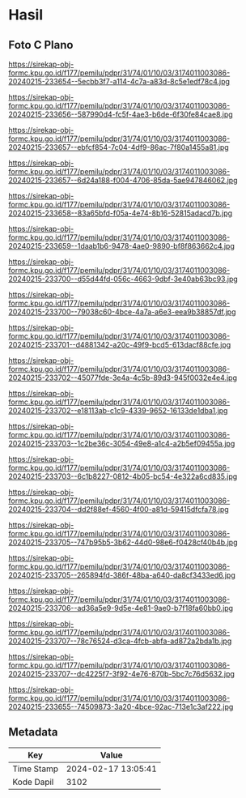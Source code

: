 # Hasil

## Foto C Plano

https://sirekap-obj-formc.kpu.go.id/f177/pemilu/pdpr/31/74/01/10/03/3174011003086-20240215-233654--5ecbb3f7-a114-4c7a-a83d-8c5e1edf78c4.jpg

https://sirekap-obj-formc.kpu.go.id/f177/pemilu/pdpr/31/74/01/10/03/3174011003086-20240215-233656--587990d4-fc5f-4ae3-b6de-6f30fe84cae8.jpg

https://sirekap-obj-formc.kpu.go.id/f177/pemilu/pdpr/31/74/01/10/03/3174011003086-20240215-233657--ebfcf854-7c04-4df9-86ac-7f80a1455a81.jpg

https://sirekap-obj-formc.kpu.go.id/f177/pemilu/pdpr/31/74/01/10/03/3174011003086-20240215-233657--6d24a188-f004-4706-85da-5ae947846062.jpg

https://sirekap-obj-formc.kpu.go.id/f177/pemilu/pdpr/31/74/01/10/03/3174011003086-20240215-233658--83a65bfd-f05a-4e74-8b16-52815adacd7b.jpg

https://sirekap-obj-formc.kpu.go.id/f177/pemilu/pdpr/31/74/01/10/03/3174011003086-20240215-233659--1daab1b6-9478-4ae0-9890-bf8f863662c4.jpg

https://sirekap-obj-formc.kpu.go.id/f177/pemilu/pdpr/31/74/01/10/03/3174011003086-20240215-233700--d55d44fd-056c-4663-9dbf-3e40ab63bc93.jpg

https://sirekap-obj-formc.kpu.go.id/f177/pemilu/pdpr/31/74/01/10/03/3174011003086-20240215-233700--79038c60-4bce-4a7a-a6e3-eea9b38857df.jpg

https://sirekap-obj-formc.kpu.go.id/f177/pemilu/pdpr/31/74/01/10/03/3174011003086-20240215-233701--d4881342-a20c-49f9-bcd5-613dacf88cfe.jpg

https://sirekap-obj-formc.kpu.go.id/f177/pemilu/pdpr/31/74/01/10/03/3174011003086-20240215-233702--45077fde-3e4a-4c5b-89d3-945f0032e4e4.jpg

https://sirekap-obj-formc.kpu.go.id/f177/pemilu/pdpr/31/74/01/10/03/3174011003086-20240215-233702--e18113ab-c1c9-4339-9652-16133de1dba1.jpg

https://sirekap-obj-formc.kpu.go.id/f177/pemilu/pdpr/31/74/01/10/03/3174011003086-20240215-233703--1c2be36c-3054-49e8-a1c4-a2b5ef09455a.jpg

https://sirekap-obj-formc.kpu.go.id/f177/pemilu/pdpr/31/74/01/10/03/3174011003086-20240215-233703--6c1b8227-0812-4b05-bc54-4e322a6cd835.jpg

https://sirekap-obj-formc.kpu.go.id/f177/pemilu/pdpr/31/74/01/10/03/3174011003086-20240215-233704--dd2f88ef-4560-4f00-a81d-59415dfcfa78.jpg

https://sirekap-obj-formc.kpu.go.id/f177/pemilu/pdpr/31/74/01/10/03/3174011003086-20240215-233705--747b95b5-3b62-44d0-98e6-f0428cf40b4b.jpg

https://sirekap-obj-formc.kpu.go.id/f177/pemilu/pdpr/31/74/01/10/03/3174011003086-20240215-233705--265894fd-386f-48ba-a640-da8cf3433ed6.jpg

https://sirekap-obj-formc.kpu.go.id/f177/pemilu/pdpr/31/74/01/10/03/3174011003086-20240215-233706--ad36a5e9-9d5e-4e81-9ae0-b7f18fa60bb0.jpg

https://sirekap-obj-formc.kpu.go.id/f177/pemilu/pdpr/31/74/01/10/03/3174011003086-20240215-233707--78c76524-d3ca-4fcb-abfa-ad872a2bda1b.jpg

https://sirekap-obj-formc.kpu.go.id/f177/pemilu/pdpr/31/74/01/10/03/3174011003086-20240215-233707--dc4225f7-3f92-4e76-870b-5bc7c76d5632.jpg

https://sirekap-obj-formc.kpu.go.id/f177/pemilu/pdpr/31/74/01/10/03/3174011003086-20240215-233655--74509873-3a20-4bce-92ac-713e1c3af222.jpg


## Metadata

| Key        | Value               |
| ---------- | ------------------- |
| Time Stamp | 2024-02-17 13:05:41 |
| Kode Dapil | 3102                |



